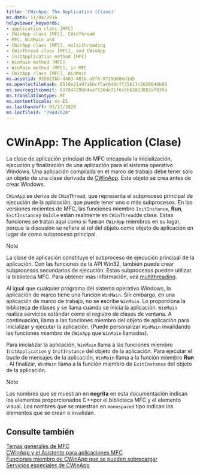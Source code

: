 ```yaml
---
title: 'CWinApp: The Application (Clase)'
ms.date: 11/04/2016
helpviewer_keywords:
- application class [MFC]
- CWinApp class [MFC], CWinThread
- MFC, WinMain and
- CWinApp class [MFC], multithreading
- CWinThread class [MFC], and CWinApp
- InitApplication method [MFC]
- WinMain method [MFC]
- WinMain method [MFC], in MFC
- CWinApp class [MFC], WinMain
ms.assetid: 935822bb-d463-481b-a5f6-9719d68ed1d5
ms.openlocfilehash: 8518e21a9fa6bcf5ac640cff25b17c5028046b06
ms.sourcegitcommit: 63784729604aaf526de21f6c6b62813882af930a
ms.translationtype: MT
ms.contentlocale: es-ES
ms.lasthandoff: 03/17/2020
ms.locfileid: "79447024"
---
```

# <a name="cwinapp-the-application-class"></a>CWinApp: The Application (Clase)

La clase de aplicación principal de MFC encapsula la inicialización, ejecución y finalización de una aplicación para el sistema operativo Windows. Una aplicación compilada en el marco de trabajo debe tener solo un objeto de una clase derivada de [CWinApp](../mfc/reference/cwinapp-class.md). Este objeto se crea antes de crear Windows.

`CWinApp` se deriva de `CWinThread`, que representa el subproceso principal de ejecución de la aplicación, que puede tener uno o más subprocesos. En las versiones recientes de MFC, las funciones miembro `InitInstance`, **Run**, `ExitInstance`y `OnIdle` están realmente en `CWinThread`de clase. Estas funciones se tratan aquí como si fueran `CWinApp` miembros en su lugar, porque la discusión se refiere al rol del objeto como objeto de aplicación en lugar de como subproceso principal.

> [!NOTE]
>  La clase de aplicación constituye el subproceso de ejecución principal de la aplicación. Con las funciones de la API Win32, también puede crear subprocesos secundarios de ejecución. Estos subprocesos pueden utilizar la biblioteca MFC. Para obtener más información, vea [multithreading](../parallel/multithreading-support-for-older-code-visual-cpp.md).

Al igual que cualquier programa del sistema operativo Windows, la aplicación de marco tiene una función `WinMain`. Sin embargo, en una aplicación de marco de trabajo, no se escribe `WinMain`. Lo proporciona la biblioteca de clases y se llama cuando se inicia la aplicación. `WinMain` realiza servicios estándar como el registro de clases de ventana. A continuación, llama a las funciones miembro del objeto de aplicación para inicializar y ejecutar la aplicación. (Puede personalizar `WinMain` invalidando las funciones miembro de `CWinApp` que `WinMain` llamadas).

Para inicializar la aplicación, `WinMain` llama a las funciones miembro `InitApplication` y `InitInstance` del objeto de la aplicación. Para ejecutar el bucle de mensajes de la aplicación, `WinMain` llama a la función miembro **Run** . Al finalizar, `WinMain` llama a la función miembro de `ExitInstance` del objeto de la aplicación.

> [!NOTE]
>  Los nombres que se muestran en **negrita** en esta documentación indican los elementos proporcionados C++por el biblioteca MFC y el elemento visual. Los nombres que se muestran en `monospaced` tipo indican los elementos que se crean o invalidan.

## <a name="see-also"></a>Consulte también

[Temas generales de MFC](../mfc/general-mfc-topics.md)<br/>
[CWinApp y el Asistente para aplicaciones MFC](../mfc/cwinapp-and-the-mfc-application-wizard.md)<br/>
[Funciones miembro de CWinApp que se pueden sobrecargar](../mfc/overridable-cwinapp-member-functions.md)<br/>
[Servicios especiales de CWinApp](../mfc/special-cwinapp-services.md)
